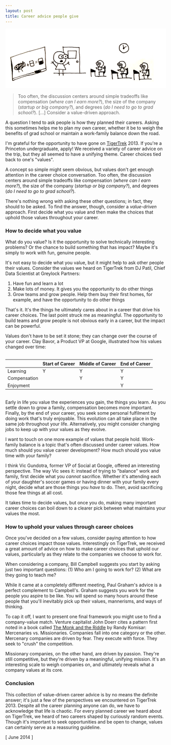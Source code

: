 ```yaml
---
layout: post
title: Career advice people give
---
```


![](/static/career-advice/cartoon.png)

> Too often, the discussion centers around simple tradeoffs like compensation (_where can I earn more?_), the size of the company (_startup or big company?_), and degrees (_do I need to go to grad school?_). [...] Consider a value-driven approach.

A question I tend to ask people is how they planned their careers. Asking this sometimes helps me to plan my own career, whether it be to weigh the benefits of grad school or maintain a work-family balance down the road. 

I'm grateful for the opportunity to have gone on [TigerTrek](http://princetoneclub.com/collection/silicon-valley-tigertrek) 2013. If you're a Princeton undergraduate, apply! We received a variety of career advice on the trip, but they all seemed to have a unifying theme. Career choices tied back to one's "values".

A concept so simple might seem obvious, but values don't get enough attention in the career choice conversation. Too often, the discussion centers around simple tradeoffs like compensation (_where can I earn more?_), the size of the company (_startup or big company?_), and degrees (_do I need to go to grad school?_).

There's nothing wrong with asking these other questions; in fact, they should to be asked. To find the answer, though, consider a _value-driven_ approach. First decide what you value and then make the choices that uphold those values throughout your career.

### How to decide what you value

What do you value? Is it the opportunity to solve technically interesting problems? Or the chance to build something that has impact? Maybe it's simply to work with fun, genuine people.

It's not easy to decide what you value, but it might help to ask other people their values. Consider the values we heard on TigerTrek from DJ Patil, Chief Data Scientist at Greylock Partners:

1. Have fun and learn a lot
2. Make lots of money. It gives you the opportunity to do other things
3. Grow teams and grow people. Help them buy their first homes, for example, and have the opportunity to do other things

That's it. It's the things he ultimately cares about in a career that drive his career choices. The last point struck me as meaningful. The opportunity to build teams and grow people is not obvious early in a career, but the impact can be powerful.

Values don't have to be set it stone; they can change over the course of your career. Clay Bavor, a Product VP at Google, illustrated how his values changed over time:
<br /><br />

|              | Start of Career | Middle of Career | End of Career |
|--------------|-----------------|------------------|---------------|
| Learning     |Y                | Y                | Y             |
| Compensation |                 | Y                | Y             |
| Enjoyment    |                 |                  | Y             |

<br />
Early in life you value the experiences you gain, the things you learn. As you settle down to grow a family, compensation becomes more important. Finally, by the end of your career, you seek some personal fulfilment by doing work that's truly enjoyable. This evolution can all take place in the same job throughout your life. Alternatively, you might consider changing jobs to keep up with your values as they evolve.

I want to touch on one more example of values that people hold. Work-family balance is a topic that's often discussed under career values. How much should you value career development? How much should you value time with your family? 

I think Vic Gundotra, former VP of Social at Google, offered an interesting perspective. The way Vic sees it: instead of trying to "balance" work and family, first decide what you _cannot_ sacrifice. Whether it's attending each of your daughter's soccer games or having dinner with your family every night, decide what are those things you _have_ to do. Then, avoid sacrificing those few things at all cost.

It takes time to decide values, but once you do, making many important career choices can boil down to a clearer pick between what maintains your values the most.

### How to uphold your values through career choices

Once you've decided on a few values, consider paying attention to how career choices impact those values. Interestingly on TigerTrek, we received a great amount of advice on how to make career choices that uphold our values, particularly as they relate to the companies we choose to work for.

When considering a company, Bill Campbell suggests you start by asking just two important questions: (1) Who am I going to work for? (2) What are they going to teach me?

While it came at a completely different meeting, Paul Graham's advice is a perfect complement to Campbell's. Graham suggests you work for the people you aspire to be like. You will spend so many hours around these people that you'll inevitably pick up their values, mannerisms, and ways of thinking.

To cap it off, I want to present one final framework you might use to find a company-value match. Venture capitalist John Doerr cites a pattern first noted in a book called [The Monk and the Riddle](http://www.amazon.com/The-Monk-Riddle-Creating-Making/dp/1578516447) by Randy Komisar: Mercenaries vs. Missionaries. Companies fall into one category or the other. Mercenary companies are driven by fear. They execute with force. They seek to "crush" the competition. 

Missionary companies, on the other hand, are driven by passion. They're still competitive, but they're driven by a meaningful, unifying mission. It's an interesting scale to weigh companies on, and ultimately reveals what a company values at its core.

### Conclusion

This collection of value-driven career advice is by no means the definite answer; it's just a few of the perspectives we encountered on TigerTrek 2013. Despite all the career planning anyone can do, we have to acknowledge that life is chaotic. For every planned career we heard about on TigerTrek, we heard of two careers shaped by curiously random events. Though it's important to seek opportunities and be open to change, values can certainly serve as a reassuring guideline.

[ June 2014 ]